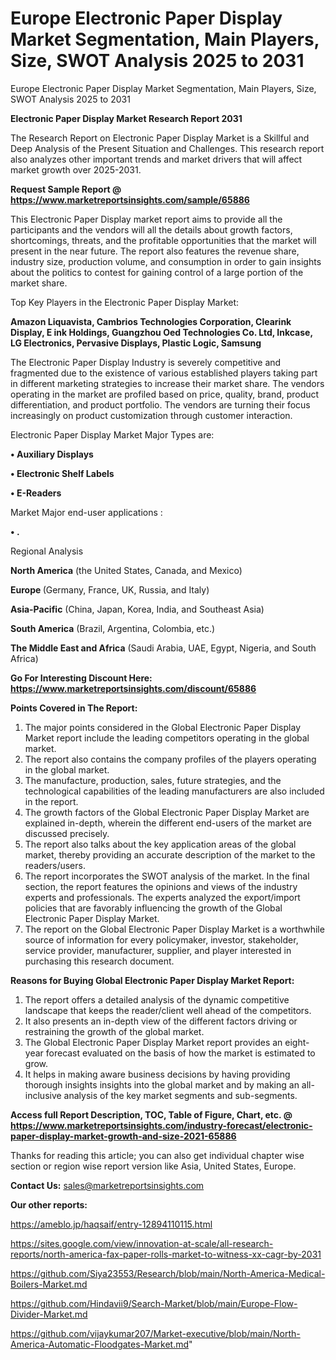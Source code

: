 # Europe Electronic Paper Display Market Segmentation, Main Players, Size, SWOT Analysis 2025 to 2031
Europe Electronic Paper Display Market Segmentation, Main Players, Size, SWOT Analysis 2025 to 2031

<strong>Electronic Paper Display Market Research Report 2031</strong>

The Research Report on Electronic Paper Display Market is a Skillful and Deep Analysis of the Present Situation and Challenges. This research report also analyzes other important trends and market drivers that will affect market growth over 2025-2031.

<strong>Request Sample Report @ <a href=https://www.marketreportsinsights.com/sample/65886>https://www.marketreportsinsights.com/sample/65886</a></strong>

This Electronic Paper Display market report aims to provide all the participants and the vendors will all the details about growth factors, shortcomings, threats, and the profitable opportunities that the market will present in the near future. The report also features the revenue share, industry size, production volume, and consumption in order to gain insights about the politics to contest for gaining control of a large portion of the market share.

Top Key Players in the Electronic Paper Display Market:

<strong>Amazon Liquavista, Cambrios Technologies Corporation, Clearink Display, E ink Holdings, Guangzhou Oed Technologies Co. Ltd, Inkcase, LG Electronics, Pervasive Displays, Plastic Logic, Samsung</strong>

The Electronic Paper Display Industry is severely competitive and fragmented due to the existence of various established players taking part in different marketing strategies to increase their market share. The vendors operating in the market are profiled based on price, quality, brand, product differentiation, and product portfolio. The vendors are turning their focus increasingly on product customization through customer interaction.

Electronic Paper Display Market Major Types are:

<strong>• Auxiliary Displays

• Electronic Shelf Labels

• E-Readers</strong>

Market Major end-user applications :

<strong>• .</strong>

Regional Analysis

</u><strong><b>North America</b></strong> (the United States, Canada, and Mexico)

<strong><b>Europe </b></strong>(Germany, France, UK, Russia, and Italy)

<strong><b>Asia-Pacific</b></strong> (China, Japan, Korea, India, and Southeast Asia)

<strong><b>South America</b></strong> (Brazil, Argentina, Colombia, etc.)

<strong><b>The Middle East and Africa</b></strong> (Saudi Arabia, UAE, Egypt, Nigeria, and South Africa)

<strong>Go For Interesting Discount Here: <a href=https://www.marketreportsinsights.com/discount/65886>https://www.marketreportsinsights.com/discount/65886</a></strong>

<strong>Points Covered in The Report:</strong>
<ol>
  <li>The major points considered in the Global Electronic Paper Display Market report include the leading competitors operating in the global market.</li>
  <li>The report also contains the company profiles of the players operating in the global market.</li>
  <li>The manufacture, production, sales, future strategies, and the technological capabilities of the leading manufacturers are also included in the report.</li>
  <li>The growth factors of the Global Electronic Paper Display Market are explained in-depth, wherein the different end-users of the market are discussed precisely.</li>
  <li>The report also talks about the key application areas of the global market, thereby providing an accurate description of the market to the readers/users.</li>
  <li>The report incorporates the SWOT analysis of the market. In the final section, the report features the opinions and views of the industry experts and professionals. The experts analyzed the export/import policies that are favorably influencing the growth of the Global Electronic Paper Display Market.</li>
  <li>The report on the Global Electronic Paper Display Market is a worthwhile source of information for every policymaker, investor, stakeholder, service provider, manufacturer, supplier, and player interested in purchasing this research document.</li>
</ol>
<strong>Reasons for Buying Global Electronic Paper Display Market Report:</strong>

<ol>
  <li>The report offers a detailed analysis of the dynamic competitive landscape that keeps the reader/client well ahead of the competitors.</li>
  <li>It also presents an in-depth view of the different factors driving or restraining the growth of the global market.</li>
  <li>The Global Electronic Paper Display Market report provides an eight-year forecast evaluated on the basis of how the market is estimated to grow.</li>
  <li>It helps in making aware business decisions by having providing thorough insights insights into the global market and by making an all-inclusive analysis of the key market segments and sub-segments.</li>
</ol>
<strong>Access full Report Description, TOC, Table of Figure, Chart, etc. @ <a href=https://www.marketreportsinsights.com/industry-forecast/electronic-paper-display-market-growth-and-size-2021-65886>https://www.marketreportsinsights.com/industry-forecast/electronic-paper-display-market-growth-and-size-2021-65886</a></strong>


Thanks for reading this article; you can also get individual chapter wise section or region wise report version like Asia, United States, Europe.

<strong>Contact Us:</strong>
sales@marketreportsinsights.com

<strong>Our other reports:</strong>

<a href=https://ameblo.jp/haqsaif/entry-12894110115.html>https://ameblo.jp/haqsaif/entry-12894110115.html</a>

<a href=https://sites.google.com/view/innovation-at-scale/all-research-reports/north-america-fax-paper-rolls-market-to-witness-xx-cagr-by-2031>https://sites.google.com/view/innovation-at-scale/all-research-reports/north-america-fax-paper-rolls-market-to-witness-xx-cagr-by-2031</a>

<a href=https://github.com/Siya23553/Research/blob/main/North-America-Medical-Boilers-Market.md>https://github.com/Siya23553/Research/blob/main/North-America-Medical-Boilers-Market.md</a>

<a href=https://github.com/Hindavii9/Search-Market/blob/main/Europe-Flow-Divider-Market.md>https://github.com/Hindavii9/Search-Market/blob/main/Europe-Flow-Divider-Market.md</a>

<a href=https://github.com/vijaykumar207/Market-executive/blob/main/North-America-Automatic-Floodgates-Market.md>https://github.com/vijaykumar207/Market-executive/blob/main/North-America-Automatic-Floodgates-Market.md</a>"

